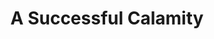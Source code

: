 ---
title: A Successful Calamity
year: 1934
opening_date: 1934-05-15
closing_date: 
layout: productions
image:
image_caption:
image_credit:
playbill:
category:
Theatre: Theatre Jacksonville
cast:
  Eddie Wilton: Charles Luckie
  Clarence Withers: Drummond Paul, Jr.
  Emmie Wilton: Edna Holley
  Henry Wilton: Frank Heintz
  Marguerite Wilton: Lydia Hodges
  Julia Partington: Mae Holly
  Alberine: Margaret Hunter
  George Struthers: Ralph W. Cooper, Jr.
  John Belden: Lawrence Case
  Pietro Rafaelo: Winston Fowler
  Connors: John H. Pratt
  Dr. Broodie: Sydney Clark
crew:
  Director: Winston Fowler
  Staging:
    - Jim Reynolds
    - Mrs. Douglas Haygood
    - Mrs. Fred Pumpelly
    - Mrs. Holden Blackwell
    - Robert Tracy
  Props: Laurine Goffin
understudies:
orchestra:
external_links:
---